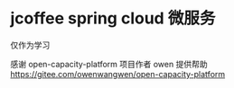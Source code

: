 # jcoffee spring cloud 微服务 

仅作为学习

感谢 open-capacity-platform 项目作者 owen 提供帮助
https://gitee.com/owenwangwen/open-capacity-platform
